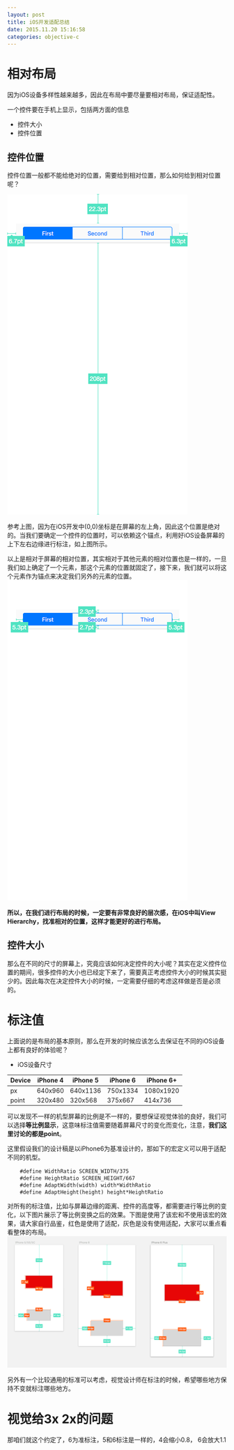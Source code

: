 ```yaml
---
layout: post
title: iOS开发适配总结
date: 2015.11.20 15:16:58
categories: objective-c
---
```


# 相对布局
因为iOS设备多样性越来越多，因此在布局中要尽量要相对布局，保证适配性。

一个控件要在手机上显示，包括两方面的信息

+ 控件大小
+ 控件位置

## 控件位置
控件位置一般都不能给绝对的位置，需要给到相对位置，那么如何给到相对位置呢？

![iPhone 6P 相对位置示例1](/img/iphone6p_position.png)

参考上图，因为在iOS开发中(0,0)坐标是在屏幕的左上角，因此这个位置是绝对的。当我们要确定一个控件的位置时，可以依赖这个锚点，利用好iOS设备屏幕的上下左右边缘进行标注，如上图所示。

以上是相对于屏幕的相对位置，其实相对于其他元素的相对位置也是一样的，一旦我们如上确定了一个元素，那这个元素的位置就固定了，接下来，我们就可以将这个元素作为锚点来决定我们另外的元素的位置。
![iPhone 6P 相对位置示例2](/img/iphone6p_position1.png)

**所以，在我们进行布局的时候，一定要有非常良好的层次感，在iOS中叫View Hierarchy，找准相对的位置，这样才能更好的进行布局。**

## 控件大小
那么在不同的尺寸的屏幕上，究竟应该如何决定控件的大小呢？其实在定义控件位置的期间，很多控件的大小也已经定下来了，需要真正考虑控件大小的时候其实挺少的。因此每次在决定控件大小的时候，一定需要仔细的考虑这样做是否是必须的。

# 标注值
上面说的是布局的基本原则，那么在开发的时候应该怎么去保证在不同的iOS设备上都有良好的体验呢？

+ iOS设备尺寸

| Device | iPhone 4 | iPhone 5 | iPhone 6 | iPhone 6+ |
| ------ | -------- | -------- | -------- | --------- |
|   px   | 640x960  | 640x1136 | 750x1334 | 1080x1920 |
| point  | 320x480  | 320x568  | 375x667  |  414x736  |

可以发现不一样的机型屏幕的比例是不一样的，要想保证视觉体验的良好，我们可以选择**等比例显示**，这意味标注值需要随着屏幕尺寸的变化而变化，注意，**我们这里讨论的都是point**。

这里假设我们的设计稿是以iPhone6为基准设计的，那如下的宏定义可以用于适配不同的机型。
```smalltalk
    #define WidthRatio SCREEN_WIDTH/375
    #define HeightRatio SCREEN_HEIGHT/667
    #define AdaptWidth(width) width*WidthRatio
    #define AdaptHeight(height) height*HeightRatio
```
对所有的标注值，比如与屏幕边缘的距离、控件的高度等，都需要进行等比例的变化，以下图片展示了等比例变换之后的效果。下图是使用了该宏和不使用该宏的效果，请大家自行品鉴，红色是使用了适配，灰色是没有使用适配，大家可以重点看看整体的布局。
![标注值适配和没适配的效果比较](/img/adapt.png)

另外有一个比较通用的标准可以考虑，视觉设计师在标注的时候，希望哪些地方保持不变就标注哪些地方。

# 视觉给3x 2x的问题
那咱们就这个约定了，6为准标注，5和6标注是一样的，4会缩小0.8， 6会放大1.1


